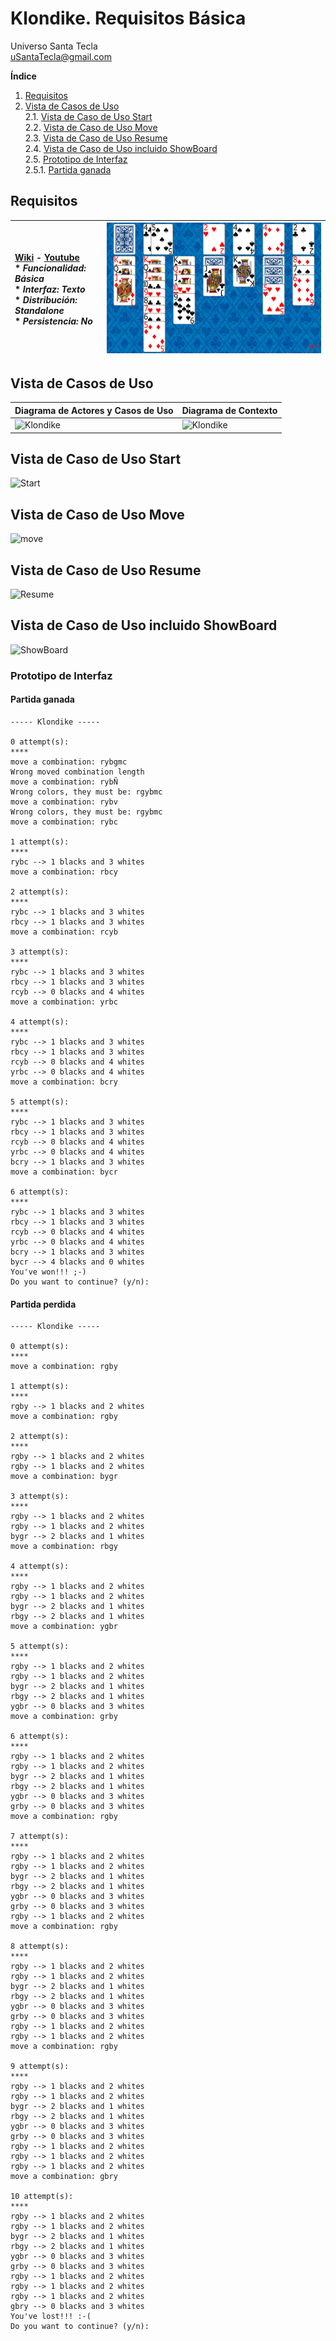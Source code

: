 # Klondike. Requisitos Básica
Universo Santa Tecla  
[uSantaTecla@gmail.com](mailto:uSantaTecla@gmail.com)  
  
**Índice**

1. [Requisitos](#requisitos)  
2. [Vista de Casos de Uso](#vista-de-casos-de-uso)  
    2.1. [Vista de Caso de Uso Start](#vista-de-caso-de-uso-start)  
    2.2. [Vista de Caso de Uso Move](#vista-de-caso-de-uso-move)  
    2.3. [Vista de Caso de Uso Resume](#vista-de-caso-de-uso-resume)  
    2.4. [Vista de Caso de Uso incluido ShowBoard](#vista-de-caso-de-uso-incluido-showboard)  
    2.5. [Prototipo de Interfaz](#prototipo-de-interfaz)  
        2.5.1. [Partida ganada](#partida-ganada) 

<!--   
3. [Analisis](#analisis)  
    3.1. [Casos de Uso](#casos-de-uso)  
        3.1.1. [Analisis Start](#analisis-start)  
        3.1.2. [Analisis Move](#analisis-move)  
        3.1.3. [Analisis Resume](#analisis-resume)  
    3.2. [Paquetes](#paquetes)  
        3.2.1. [Vistas](#vistas)  
        3.2.2. [Controladores](#controladores)  
        3.2.3. [Modelos](#modelos)  
        3.2.4. [Types](#types)  
4. [Diseño](#diseño)  
    4.1. [Vista de Despliegue](#vista-de-despliegue) 
--> 

## Requisitos  

| [Wiki](https://en.wikipedia.org/wiki/Klondike_(solitaire)) - [Youtube](https://www.youtube.com/watch?v=_kMC7YNbsmg)<br/> * _Funcionalidad: **Básica**_<br/>  * _Interfaz: **Texto**_<br/>  * _Distribución: **Standalone**_<br/>  * _Persistencia: **No**_<br/> | ![Klondike](./docs/images/Klondike.jpg) | 
| :------- | :------: |  

## Vista de Casos de Uso  

| Diagrama de Actores y Casos de Uso | Diagrama de Contexto |
|---|---|
| ![Klondike](./docs/diagrams/out/Klondike_usecases/Klondike_usecases.svg) | ![Klondike](./docs/diagrams/out/Klondike_usecases/Klondike_states.svg) |  

## Vista de Caso de Uso Start  
![Start](./docs/diagrams/out/Klondike_usecases/start_usecase.svg)  

## Vista de Caso de Uso Move  
![move](./docs/diagrams/out/Klondike_usecases/move_combination_usecase.svg)  

## Vista de Caso de Uso Resume  
![Resume](./docs/diagrams/out/Klondike_usecases/resume_usecase.svg)  

## Vista de Caso de Uso incluido ShowBoard  
![ShowBoard](./docs/diagrams/out/Klondike_usecases/show_board_usecase.svg)  

### Prototipo de Interfaz
  
#### Partida ganada
```
----- Klondike -----

0 attempt(s): 
****
move a combination: rybgmc
Wrong moved combination length
move a combination: rybÑ
Wrong colors, they must be: rgybmc
move a combination: rybv
Wrong colors, they must be: rgybmc
move a combination: rybc

1 attempt(s): 
****
rybc --> 1 blacks and 3 whites
move a combination: rbcy

2 attempt(s): 
****
rybc --> 1 blacks and 3 whites
rbcy --> 1 blacks and 3 whites
move a combination: rcyb

3 attempt(s): 
****
rybc --> 1 blacks and 3 whites
rbcy --> 1 blacks and 3 whites
rcyb --> 0 blacks and 4 whites
move a combination: yrbc

4 attempt(s): 
****
rybc --> 1 blacks and 3 whites
rbcy --> 1 blacks and 3 whites
rcyb --> 0 blacks and 4 whites
yrbc --> 0 blacks and 4 whites
move a combination: bcry

5 attempt(s): 
****
rybc --> 1 blacks and 3 whites
rbcy --> 1 blacks and 3 whites
rcyb --> 0 blacks and 4 whites
yrbc --> 0 blacks and 4 whites
bcry --> 1 blacks and 3 whites
move a combination: bycr

6 attempt(s): 
****
rybc --> 1 blacks and 3 whites
rbcy --> 1 blacks and 3 whites
rcyb --> 0 blacks and 4 whites
yrbc --> 0 blacks and 4 whites
bcry --> 1 blacks and 3 whites
bycr --> 4 blacks and 0 whites
You've won!!! ;-)
Do you want to continue? (y/n): 
```

#### Partida perdida

```
----- Klondike -----

0 attempt(s): 
****
move a combination: rgby

1 attempt(s): 
****
rgby --> 1 blacks and 2 whites
move a combination: rgby

2 attempt(s): 
****
rgby --> 1 blacks and 2 whites
rgby --> 1 blacks and 2 whites
move a combination: bygr

3 attempt(s): 
****
rgby --> 1 blacks and 2 whites
rgby --> 1 blacks and 2 whites
bygr --> 2 blacks and 1 whites
move a combination: rbgy

4 attempt(s): 
****
rgby --> 1 blacks and 2 whites
rgby --> 1 blacks and 2 whites
bygr --> 2 blacks and 1 whites
rbgy --> 2 blacks and 1 whites
move a combination: ygbr

5 attempt(s): 
****
rgby --> 1 blacks and 2 whites
rgby --> 1 blacks and 2 whites
bygr --> 2 blacks and 1 whites
rbgy --> 2 blacks and 1 whites
ygbr --> 0 blacks and 3 whites
move a combination: grby

6 attempt(s): 
****
rgby --> 1 blacks and 2 whites
rgby --> 1 blacks and 2 whites
bygr --> 2 blacks and 1 whites
rbgy --> 2 blacks and 1 whites
ygbr --> 0 blacks and 3 whites
grby --> 0 blacks and 3 whites
move a combination: rgby

7 attempt(s): 
****
rgby --> 1 blacks and 2 whites
rgby --> 1 blacks and 2 whites
bygr --> 2 blacks and 1 whites
rbgy --> 2 blacks and 1 whites
ygbr --> 0 blacks and 3 whites
grby --> 0 blacks and 3 whites
rgby --> 1 blacks and 2 whites
move a combination: rgby

8 attempt(s): 
****
rgby --> 1 blacks and 2 whites
rgby --> 1 blacks and 2 whites
bygr --> 2 blacks and 1 whites
rbgy --> 2 blacks and 1 whites
ygbr --> 0 blacks and 3 whites
grby --> 0 blacks and 3 whites
rgby --> 1 blacks and 2 whites
rgby --> 1 blacks and 2 whites
move a combination: rgby

9 attempt(s): 
****
rgby --> 1 blacks and 2 whites
rgby --> 1 blacks and 2 whites
bygr --> 2 blacks and 1 whites
rbgy --> 2 blacks and 1 whites
ygbr --> 0 blacks and 3 whites
grby --> 0 blacks and 3 whites
rgby --> 1 blacks and 2 whites
rgby --> 1 blacks and 2 whites
rgby --> 1 blacks and 2 whites
move a combination: gbry

10 attempt(s): 
****
rgby --> 1 blacks and 2 whites
rgby --> 1 blacks and 2 whites
bygr --> 2 blacks and 1 whites
rbgy --> 2 blacks and 1 whites
ygbr --> 0 blacks and 3 whites
grby --> 0 blacks and 3 whites
rgby --> 1 blacks and 2 whites
rgby --> 1 blacks and 2 whites
rgby --> 1 blacks and 2 whites
gbry --> 0 blacks and 3 whites
You've lost!!! :-(
Do you want to continue? (y/n): 
```

<!--
## Analisis  
![Analisis](./docs/diagrams/out/Klondike_analisis/Klondike_analisis.svg)  

## Casos de Uso  

### Analisis Start  
![Start](./docs/diagrams/out/Klondike_analisis/Klondike_analisis_usecase_start.svg)  

### Analisis move  
![move](./docs/diagrams/out/Klondike_analisis/Klondike_analisis_usecase_move.svg)  

### Analisis Resume  
![Resume](./docs/diagrams/out/Klondike_analisis/Klondike_analisis_usecase_resume.svg)  

## Paquetes  
![Packages](./docs/diagrams/out/Klondike_analisis_packages/Klondike_analisis_packages.svg)

### Vistas  
![Views](./docs/diagrams/out/Klondike_analisis_packages/Klondike_analisis_views.svg)  

### Controladores  
![Controllers](./docs/diagrams/out/Klondike_analisis_packages/Klondike_analisis_controllers.svg)  

### Modelos  
![Models](./docs/diagrams/out/Klondike_analisis_packages/Klondike_analisis_models.svg)  

### Types  
![Types](./docs/diagrams/out/Klondike_analisis_packages/Klondike_analisis_types.svg)  

## Diseño  

### Vista de Despliegue  
![Despliegue](./docs/diagrams/out/Klondike_diseño/mastermind_diseño_despliegue.svg)  

-->
